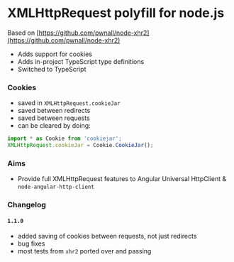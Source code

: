 # XMLHttpRequest polyfill for node.js

Based on [https://github.com/pwnall/node-xhr2](https://github.com/pwnall/node-xhr2)

* Adds support for cookies
* Adds in-project TypeScript type definitions
* Switched to TypeScript

### Cookies

* saved in `XMLHttpRequest.cookieJar`
* saved between redirects
* saved between requests
* can be cleared by doing:
```typescript
import * as Cookie from 'cookiejar';
XMLHttpRequest.cookieJar = Cookie.CookieJar();
```

### Aims

* Provide full XMLHttpRequest features to Angular Universal HttpClient &
`node-angular-http-client`

### Changelog

#### `1.1.0`
* added saving of cookies between requests, not just redirects
* bug fixes
* most tests from `xhr2` ported over and passing
